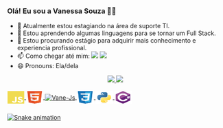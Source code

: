 ### Olá! Eu sou a Vanessa Souza 👩‍💻

- 💬 Atualmente estou estagiando na área de suporte TI.
- 🌱 Estou aprendendo algumas linguagens para se tornar um Full Stack.
- 👯 Estou procurando estágio para adquirir mais conhecimento e experiencia profissional.
- 📫 Como chegar até mim:  <a href = "mailto:vanessasouzaaraujoti@gmail.com"><img src="https://img.shields.io/badge/Gmail-D14836?style=for-the-badge&logo=gmail&logoColor=white" target="_blank"></a> <a href="https://www.linkedin.com/in/vanessa-souza97/-45875016a" target="_blank"><img src="https://img.shields.io/badge/-LinkedIn-%230077B5?style=for-the-badge&logo=linkedin&logoColor=white" target="_blank"></a> 
- 😄 Pronouns: Ela/dela

<div align="center">
  <a href="https://github.com/vanessaasouza">
  <img height="180em" src="https://github-readme-stats.vercel.app/api?username=vanessaasouza&show_icons=true&theme=dracula&include_all_commits=true&count_private=true"/>
  <img height="180em" src="https://github-readme-stats.vercel.app/api/top-langs/?username=vanessaasouza&layout=compact&langs_count=7&theme=dracula"/>
</div>

<div style="display: inline_block"><br>
  <img align="center" alt="Vane-Js" height="30" width="40" src="https://raw.githubusercontent.com/devicons/devicon/master/icons/javascript/javascript-plain.svg">
  <img align="center" alt="Vane-HTML" height="30" width="40" src="https://raw.githubusercontent.com/devicons/devicon/master/icons/html5/html5-original.svg">
  <img align="center" alt="Vane-Js" height="30" width="40" src="https://img.shields.io/badge/CSS3-1572B6?style=for-the-badge&logo=css3&logoColor=white.svg">
  <img align="center" alt="Vane-CSS" height="30" width="40" src="https://raw.githubusercontent.com/devicons/devicon/master/icons/css3/css3-original.svg">
  <img align="center" alt="Vane-Python" height="30" width="40" src="https://raw.githubusercontent.com/devicons/devicon/master/icons/python/python-original.svg">
  <img align="center" alt="Vane-Csharp" height="30" width="40" src="https://raw.githubusercontent.com/devicons/devicon/master/icons/csharp/csharp-original.svg">
 
</div>

###
<div> 

  ![Snake animation](https://github.com/vanessaasouza/vanessaasouza/blob/output/github-contribution-grid-snake.svg)
 
</div>

